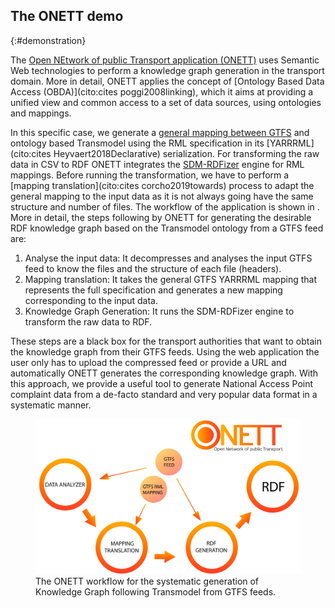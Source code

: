 ## The ONETT demo
{:#demonstration}

The [Open NEtwork of public Transport application (ONETT)](https://osoc-es.github.io/onett/) uses Semantic Web technologies to perform a knowledge graph generation in the transport domain. More in detail, ONETT applies the concept of [Ontology Based Data Access (OBDA)](cito:cites poggi2008linking), which it aims at providing a unified view and common access to a set of data sources, using ontologies and mappings.

In this specific case, we generate a [general mapping between GTFS](https://github.com/osoc-es/onett-back/blob/master/mapping/mapping/mapping.gtfs2trnasmodel.yml) and ontology based Transmodel using the RML specification in its [YARRRML](cito:cites Heyvaert2018Declarative) serialization. For transforming the raw data in CSV to RDF ONETT integrates the [SDM-RDFizer](https://github.com/SDM-TIB/SDM-RDFizer) engine for RML mappings. Before running the transformation, we have to perform a [mapping translation](cito:cites corcho2019towards) process to adapt the general mapping to the input data as it is not always going have the same structure and number of files. The workflow of the application is shown in [](#onett-workflow). More in detail, the steps following by ONETT for generating the desirable RDF knowledge graph based on the Transmodel ontology from a GTFS feed are:

1. Analyse the input data: It decompresses and analyses the input GTFS feed to know the files and the structure of each file (headers).
2. Mapping translation: It takes the general GTFS YARRRML mapping that represents  the full specification and generates a new mapping corresponding to the input data.
3. Knowledge Graph Generation: It runs the SDM-RDFizer engine to transform the raw data to RDF.

These steps are a black box for the transport authorities that want to obtain the knowledge graph from their GTFS feeds. Using the web application the user only has to upload the compressed feed or provide a URL and automatically ONETT generates the corresponding knowledge graph. With this approach, we provide a useful tool to generate National Access Point complaint data from a de-facto standard and very popular data format in a systematic manner.


<figure id="onett-workflow">
<img src="images/workflow.jpg" alt="[ONETT workflow]" class="figure-narrow">
<figcaption markdown="block">
The ONETT workflow for the systematic generation of Knowledge Graph following Transmodel from GTFS feeds.
</figcaption>
</figure>




